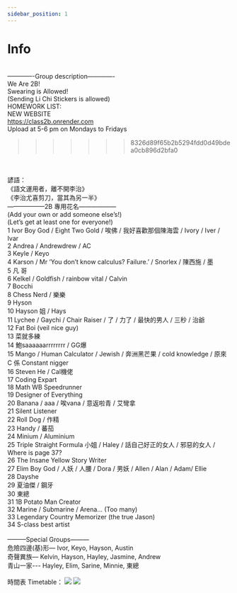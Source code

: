 ```yaml
---
sidebar_position: 1
---
```


# Info
<br/>————-Group description————-
<br/>We Are 2B!
<br/>Swearing is Allowed!
<br/>(Sending Li Chi Stickers is allowed)
<br/>HOMEWORK LIST:
<br/>NEW WEBSITE
<br/>https://class2b.onrender.com
<br/>Upload at 5-6 pm on Mondays to Fridays
>>>>>>> 8326d89f65b2b5294fdd0d49bdea0cb896d2bfa0
<br/>
<br/>諺語：
<br/>《語文運用者，離不開李治》
<br/>《李治尤喜剪刀，當其為另一半》
<br/>——————2B 專用花名——————
<br/>(Add your own or add someone else’s!)
<br/>(Let’s get at least one for everyone!)
<br/>1  Ivor Boy God / Eight Two Gold / 唉佛 / 我好喜歡那個陳海雲 / Ivory / Iver / Ivar
<br/>2  Andrea / Andrewdrew / AC
<br/>3  Keyle / Keyo 
<br/>4  Karson / Mr ‘You don’t know calculus? Failure.’ / Snorlex / 陳西施 / 墨
<br/>5  凡 哥
<br/>6  Kelkel / Goldfish / rainbow vital / Calvin
<br/>7  Bocchi
<br/>8  Chess Nerd / 樂樂
<br/>9  Hyson
<br/>10 Hayson 姐 / Hays
<br/>11 Lychee / Gaychi / Chair Raiser / 了 / 力了 / 最快的男人 / 三秒 / 治爺
<br/>12 Fat Boi (veil nice guy)
<br/>13 菜就多練
<br/>14 鮑saaaaaarrrrrrrr / GG爆 
<br/>15 Mango / Human Calculator / Jewish / 奔洲黑芒果 / cold knowledge  / 原來 C 係 Constant nigger
<br/>16 Steven He / Cal機佬
<br/>17 Coding Expart
<br/>18 Math WB Speedrunner
<br/>19 Designer of Everything
<br/>20 Banana / aaa / 唉vana / 意返啦青 / 艾彎拿
<br/>21 Silent Listener
<br/>22 Roll Dog / 作精
<br/>23 Handy / 蕃茄
<br/>24 Minium / Aluminium 
<br/>25 Triple Straight Formula 小姐 / Haley / 話自己好正的女人 / 邪惡的女人 / Where is page 37?
<br/>26 The Insane Yellow Story Writer
<br/>27 Elim Boy God / 人妖 / 人腰 / Dora / 男妖 / Allen / Alan / Adam/ Ellie 
<br/>28 Dayshe
<br/>29 夏油傑 / 鋼牙
<br/>30 東總
<br/>31 1B Potato Man Creator
<br/>32 Marine / Submarine / Arena... (Too many)
<br/>33 Legendary Country Memorizer (the true Jason)
<br/>34 S-class best artist
<br/>
<br/>———Special Groups———
<br/>危險四邊(基)形— Ivor, Keyo, Hayson, Austin
<br/>奇聲異族— Kelvin, Hayson, Hayley, Jasmine, Andrew
<br/>青山一家--- Hayley, Elim, Sarine, Minnie, 東總
<br/>
<br/>時間表 Timetable：
<img src="https://4f994d04cc.cbaul-cdnwnd.com/50b8c57567691d8db3c55735d5db76c6/200000029-753bc753bf/700/2B_Timetable_ChiVersion-5.webp?ph=4f994d04cc"></img>
<img src="https://4f994d04cc.cbaul-cdnwnd.com/50b8c57567691d8db3c55735d5db76c6/200000025-86dc886dcb/700/2B_2324_timetable_page-0001.webp?ph=4f994d04cc"></img>
